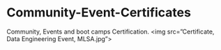 # Community-Event-Certificates
Community, Events and boot camps Certification. 
<img src=”Certificate, Data Engineering Event, MLSA.jpg”>
